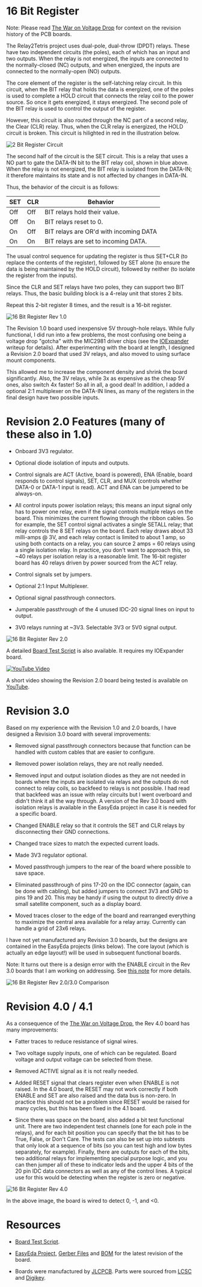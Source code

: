 # 16 Bit Register

Note: Please read [The War on Voltage Drop](Voltage.md) for context on the revision history of the PCB boards.

The Relay2Tetris project uses dual-pole, dual-throw (DPDT) relays. These have two independent circuits (the poles), each of which has an input and two outputs. When the relay is not energized, the inputs are connected to the normally-closed (NC) outputs, and when energized, the inputs are connected to the normally-open (NO) outputs.

The core element of the register is the self-latching relay circuit. In this circuit, when the BIT relay that holds the data is energized, one of the poles is used to complete a HOLD circuit that connects the relay coil to the power source. So once it gets energized, it stays energized. The second pole of the BIT relay is used to control the output of the register.

However, this circuit is also routed through the NC part of a second relay, the Clear (CLR) relay. Thus, when the CLR relay is energized, the HOLD circuit is broken. This circuit is hilighted in red in the illustration below.

![2 Bit Register Circuit](/Images/RegisterWiring.jpg)

The second half of the circuit is the SET circuit. This is a relay that uses a NO part to gate the DATA-IN bit to the BIT relay coil, shown in blue above. When the relay is not energized, the BIT relay is isolated from the DATA-IN; it therefore maintains its state and is not affected by changes in DATA-IN.

Thus, the behavior of the circuit is as follows:

SET | CLR | Behavior
--- | --- | -------------------
Off | Off | BIT relays hold their value.
Off | On  | BIT relays reset to 0.
On  | Off | BIT relays are OR'd with incoming DATA
On  | On  | BIT relays are set to incoming DATA.

The usual control sequence for updating the register is thus SET+CLR (to replace the contents of the register), followed by SET alone (to ensure the data is being maintained by the HOLD circuit), followed by neither (to isolate the register from the inputs).

Since the CLR and SET relays have two poles, they can support two BIT relays. Thus, the basic building block is a 4-relay unit that stores 2 bits.

Repeat this 2-bit register 8 times, and the result is a 16-bit register.

![16 Bit Register Rev 1.0](/Images/Register-Rev1.jpeg)

The Revision 1.0 board used inexpensive 5V through-hole relays. While fully functional, I did run into a few problems, the most confusing one being a voltage drop "gotcha" with the MIC2981 driver chips (see the [IOExpander](/IOExpander.md) writeup for details). After experimenting with the board at length, I designed a Revision 2.0 board that used 3V relays, and also moved to using surface mount components.

This allowed me to increase the component density and shrink the board significantly. Also, the 3V relays, while 3x as expensive as the cheap 5V ones, also switch 4x faster! So all in all, a good deal! In addition, I added a optional 2:1 multiplexer on the DATA-IN lines, as many of the registers in the final design have two possible inputs.

# Revision 2.0 Features (many of these also in 1.0)

* Onboard 3V3 regulator.

* Optional diode isolation of inputs and outputs.

* Control signals are ACT (Active, board is powered), ENA (Enable, board responds to control signals), SET, CLR, and MUX (controls whether DATA-0 or DATA-1 input is read). ACT and ENA can be jumpered to be always-on.

* All control inputs power isolation relays; this means an input signal only has to power one relay, even if the signal controls multiple relays on the board. This minimizes the current flowing through the ribbon cables. So for example, the SET control signal activates a single SETALL relay; that relay controls the 8 SET relays on the board. Each relay draws about 33 milli-amps @ 3V, and each relay contact is limited to about 1 amp, so using both contacts on a relay, you can source 2 amps = 60 relays using a single isolation relay. In practice, you don't want to approach this, so ~40 relays per isolation relay is a reasonable limit. The 16-bit register board has 40 relays driven by power sourced from the ACT relay.

* Control signals set by jumpers.

* Optional 2:1 Input Multiplexer.

* Optional signal passthrough connectors.

* Jumperable passthrough of the 4 unused IDC-20 signal lines on input to output.

* 3V0 relays running at ~3V3. Selectable 3V3 or 5V0 signal output.

![16 Bit Register Rev 2.0](/Images/Register-Rev2.jpeg)

A detailed [Board Test Script](/HardwareTests/Register16.py) is also available. It requires my IOExpander board.

[![YouTube Video](https://img.youtube.com/vi/gMaYLL4p_do/0.jpg)](https://www.youtube.com/watch?v=gMaYLL4p_do)

A short video showing the Revision 2.0 board being tested is available on [YouTube](https://www.youtube.com/watch?v=gMaYLL4p_do).

# Revision 3.0

Based on my experience with the Revision 1.0 and 2.0 boards, I have designed a Revision 3.0 board with several improvements:

* Removed signal passthrough connectors because that function can be handled with custom cables that are easier to configure.

* Removed power isolation relays, they are not really needed.

* Removed input and output isolation diodes as they are not needed in boards where the inputs are isolated via relays and the outputs do not connect to relay coils, so backfeed to relays is not possible. I had read that backfeed was an issue with relay circuits but I went overboard and didn't think it all the way through. A version of the Rev 3.0 board with isolation relays is available in the EasyEda project in case it is needed for a specific board.

* Changed ENABLE relay so that it controls the SET and CLR relays by disconnecting their GND connections.

* Changed trace sizes to match the expected current loads.

* Made 3V3 regulator optional.

* Moved passthrough jumpers to the rear of the board where possible to save space.

* Eliminated passthrough of pins 17-20 on the IDC connector (again, can be done with cabling), but added jumpers to connect 3V3 and GND to pins 19 and 20. This may be handy if using the output to directly drive a small satellite component, such as a display board.

* Moved traces closer to the edge of the board and rearranged everything to maximize the central area available for a relay array. Currently can handle a grid of 23x6 relays.

I have not yet manufactured any Revision 3.0 boards, but the designs are contained in the EasyEda projects (links below). The core layout (which is actually an edge layout!) will be used in subsequent functional boards.

Note: It turns out there is a design error with the ENABLE circuit in the Rev 3.0 boards that I am working on addressing. See [this note](LogicUnit.md#board-design-mistake) for more details.

![16 Bit Register Rev 2.0/3.0 Comparison](/Images/Register-Rev2-3.gif)

# Revision 4.0 / 4.1

As a consequence of the [The War on Voltage Drop](Voltage.md), the Rev 4.0 board has many improvements:

* Fatter traces to reduce resistance of signal wires.

* Two voltage supply inputs, one of which can be regulated. Board voltage and output voltage can be selected from these.

* Removed ACTIVE signal as it is not really needed.

* Added RESET signal that clears register even when ENABLE is not raised. In the 4.0 board, the RESET may not work correctly if both ENABLE and SET are also raised and the data bus is non-zero. In practice this should not be a problem since RESET would be raised for many cycles, but this has been fixed in the 4.1 board.

* Since there was space on the board, also added a bit test functional unit. There are two independent test channels (one for each pole in the relays), and for each bit position you can specify that the bit has to be True, False, or Don't Care. The tests can also be set up into subtests that only look at a sequence of bits (so you can test high and low bytes separately, for example). Finally, there are outputs for each of the bits, two additional relays for implementing special purpose logic, and you can then jumper all of these to indicator leds and the upper 4 bits of the 20 pin IDC data connectors as well as any of the control lines. A typical use for this would be detecting when the register is zero or negative.

![16 Bit Register Rev 4.0](/Images/Register-Rev4.jpeg)

In the above image, the board is wired to detect 0, -1, and <0.

# Resources

* [Board Test Script](/HardwareTests/Register16.py).

* [EasyEda Project](https://easyeda.com/MadOverlord/16-bit-register), [Gerber Files](/Gerber/Register.zip) and [BOM](/BOMs/Register.csv) for the latest revision of the board.

* Boards were manufactured by [JLCPCB](https://jlcpcb.com/). Parts were sourced from [LCSC](https://lcsc.com/) and [Digikey](https://www.digikey.com/).
